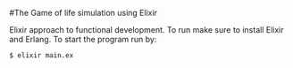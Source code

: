 #The Game of life simulation using Elixir

Elixir approach to functional development. To run make sure to install Elixir and Erlang. To start the program run by:

    $ elixir main.ex
